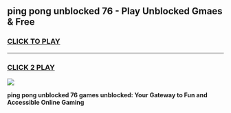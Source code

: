 
## ping pong unblocked 76 - Play Unblocked Gmaes & Free
<h3>
<a href="https://news.freeplayer.one?title=ping_pong_unblocked_76&ref=16F">CLICK TO PLAY</a></h3>
<hr>

<h3>
<a href="https://news.freeplayer.one?title=ping_pong_unblocked_76&ref=16F">CLICK 2 PLAY</a>
  
</h3>

<a href="https://news.freeplayer.one?title=ping_pong_unblocked_76&ref=16F/"><img src="https://clearcache.store/games.png"></a>


**ping pong unblocked 76 games unblocked: Your Gateway to Fun and Accessible Online Gaming**

